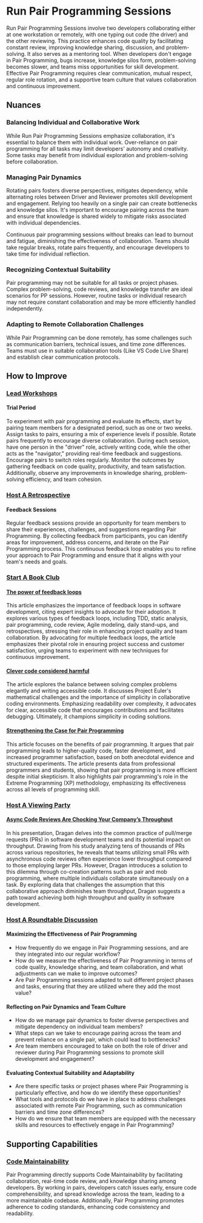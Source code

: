 # Run Pair Programming Sessions

Run Pair Programming Sessions involve two developers collaborating either at one workstation or remotely, with one typing out code (the driver) and the other reviewing.
This practice enhances code quality by facilitating constant review, improving knowledge sharing, discussion, and problem-solving.
It also serves as a mentoring tool.
When developers don't engage in Pair Programming, bugs increase, knowledge silos form, problem-solving becomes slower, and teams miss opportunities for skill development.
Effective Pair Programming requires clear communication, mutual respect, regular role rotation, and a supportive team culture that values collaboration and continuous improvement.

## Nuances

### Balancing Individual and Collaborative Work

While Run Pair Programming Sessions emphasize collaboration, it's essential to balance them with individual work.
Over-reliance on pair programming for all tasks may limit developers' autonomy and creativity.
Some tasks may benefit from individual exploration and problem-solving before collaboration.

### Managing Pair Dynamics

Rotating pairs fosters diverse perspectives, mitigates dependency, while alternating roles between Driver and Reviewer promotes skill development and engagement.
Relying too heavily on a single pair can create bottlenecks and knowledge silos.
It's important to encourage pairing across the team and ensure that knowledge is shared widely to mitigate risks associated with individual dependencies.

Continuous pair programming sessions without breaks can lead to burnout and fatigue, diminishing the effectiveness of collaboration. Teams should take regular breaks, rotate pairs frequently, and encourage developers to take time for individual reflection.

### Recognizing Contextual Suitability

Pair programming may not be suitable for all tasks or project phases. Complex problem-solving, code reviews, and knowledge transfer are ideal scenarios for PP sessions.
However, routine tasks or individual research may not require constant collaboration and may be more efficiently handled independently.

### Adapting to Remote Collaboration Challenges

While Pair Programming can be done remotely, has some challenges such as communication barriers, technical issues, and time zone differences.
Teams must use in suitable collaboration tools (Like VS Code Live Share) and establish clear communication protocols.

## How to Improve

### [Lead Workshops](/practices/lead-workshops.md)

#### Trial Period

To experiment with pair programming and evaluate its effects, start by pairing team members for a designated period, such as one or two weeks. Assign tasks to pairs, ensuring a mix of experience levels if possible. Rotate pairs frequently to encourage diverse collaboration. During each session, have one person in the "driver" role, actively writing code, while the other acts as the "navigator," providing real-time feedback and suggestions. Encourage pairs to switch roles regularly. Monitor the outcomes by gathering feedback on code quality, productivity, and team satisfaction. Additionally, observe any improvements in knowledge sharing, problem-solving efficiency, and team cohesion.

### [Host A Retrospective](/practices/host-a-retrospective.md)

#### Feedback Sessions

Regular feedback sessions provide an opportunity for team members to share their experiences, challenges, and suggestions regarding Pair Programming.
By collecting feedback from participants, you can identify areas for improvement, address concerns, and iterate on the Pair Programming process.
This continuous feedback loop enables you to refine your approach to Pair Programming and ensure that it aligns with your team's needs and goals.

### [Start A Book Club](/practices/start-a-book-club.md)

#### [The power of feedback loops](https://lucamezzalira.medium.com/the-power-of-feedback-loops-f8e27e8ac25f)

This article emphasizes the importance of feedback loops in software development, citing expert insights to advocate for their adoption.
It explores various types of feedback loops, including TDD, static analysis, pair programming, code review, Agile modeling, daily stand-ups, and retrospectives, stressing their role in enhancing project quality and team collaboration.
By advocating for multiple feedback loops, the article emphasizes their pivotal role in ensuring project success and customer satisfaction, urging teams to experiment with new techniques for continuous improvement.

#### [Clever code considered harmful](https://medium.com/@joshuawcomeau/clever-code-considered-harmful-a1fb1054e8a1)

The article explores the balance between solving complex problems elegantly and writing accessible code.
It discusses Project Euler's mathematical challenges and the importance of simplicity in collaborative coding environments.
Emphasizing readability over complexity, it advocates for clear, accessible code that encourages contributions and facilitates debugging.
Ultimately, it champions simplicity in coding solutions.

#### [Strengthening the Case for Pair Programming](https://collaboration.csc.ncsu.edu/laurie/Papers/ieeeSoftware.PDF)

This article focuses on the benefits of pair programming. It argues that pair programming leads to higher-quality code, faster development, and increased programmer satisfaction, based on both anecdotal evidence and structured experiments. The article presents data from professional programmers and students, showing that pair programming is more efficient despite initial skepticism. It also highlights pair programming's role in the Extreme Programming (XP) methodology, emphasizing its effectiveness across all levels of programming skill.

### [Host A Viewing Party](/practices/host-a-viewing-party.md)

#### [Async Code Reviews Are Chocking Your Company’s Throughput](https://www.youtube.com/watch?v=ZlLZEQQBcFg)

In his presentation, Dragan delves into the common practice of pull/merge requests (PRs) in software development teams and its potential impact on throughput.
Drawing from his study analyzing tens of thousands of PRs across various repositories, he reveals that teams utilizing small PRs with asynchronous code reviews often experience lower throughput compared to those employing larger PRs.
However, Dragan introduces a solution to this dilemma through co-creation patterns such as pair and mob programming, where multiple individuals collaborate simultaneously on a task.
By exploring data that challenges the assumption that this collaborative approach diminishes team throughput, Dragan suggests a path toward achieving both high throughput and quality in software development.

### [Host A Roundtable Discussion](/practices/host-a-roundtable-discussion.md)

#### Maximizing the Effectiveness of Pair Programming

* How frequently do we engage in Pair Programming sessions, and are they integrated into our regular workflow?
* How do we measure the effectiveness of Pair Programming in terms of code quality, knowledge sharing, and team collaboration, and what adjustments can we make to improve outcomes?
* Are Pair Programming sessions adapted to suit different project phases and tasks, ensuring that they are utilized where they add the most value?

#### Reflecting on Pair Dynamics and Team Culture

* How do we manage pair dynamics to foster diverse perspectives and mitigate dependency on individual team members?
* What steps can we take to encourage pairing across the team and prevent reliance on a single pair, which could lead to bottlenecks?
* Are team members encouraged to take on both the role of driver and reviewer during Pair Programming sessions to promote skill development and engagement?

#### Evaluating Contextual Suitability and Adaptability

* Are there specific tasks or project phases where Pair Programming is particularly effective, and how do we identify these opportunities?
* What tools and protocols do we have in place to address challenges associated with remote Pair Programming, such as communication barriers and time zone differences?
* How do we ensure that team members are equipped with the necessary skills and resources to effectively engage in Pair Programming?

## Supporting Capabilities

### [Code Maintainability](/capabilities/code-maintainability.md)

Pair Programming directly supports Code Maintainability by facilitating collaboration, real-time code review, and knowledge sharing among developers. By working in pairs, developers catch issues early, ensure code comprehensibility, and spread knowledge across the team, leading to a more maintainable codebase. Additionally, Pair Programming promotes adherence to coding standards, enhancing code consistency and readability.